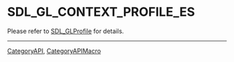 # SDL_GL_CONTEXT_PROFILE_ES

Please refer to [SDL_GLProfile](SDL_GLProfile) for details.

----
[CategoryAPI](CategoryAPI), [CategoryAPIMacro](CategoryAPIMacro)

